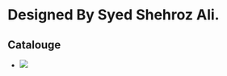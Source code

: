 <h1>Designed By Syed Shehroz Ali.</h1>
<h2>Catalouge</h2>

<ul>
<li><img src="Catalouge/phone-catalouge.jpg></li>
<li><img src="Catalouge/desktop-catalouge.jpg></li>
</ul>
